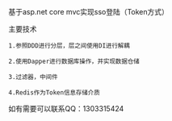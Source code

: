 

  基于asp.net core mvc实现sso登陆（Token方式）
  
  主要技术
  
    1.参照DDD进行分层，层之间使用DI进行解耦
	
	2.使用Dapper进行数据库操作，并实现数据仓储
	
	3.过滤器，中间件
	
	4.Redis作为Token信息存储介质
	
  如有需要可以联系QQ：1303315424